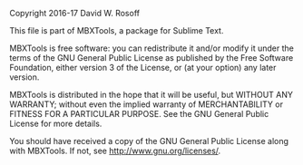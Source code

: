 Copyright 2016-17 David W. Rosoff

This file is part of MBXTools, a package for Sublime Text.

MBXTools is free software: you can redistribute it and/or modify
it under the terms of the GNU General Public License as published by
the Free Software Foundation, either version 3 of the License, or
(at your option) any later version.

MBXTools is distributed in the hope that it will be useful,
but WITHOUT ANY WARRANTY; without even the implied warranty of
MERCHANTABILITY or FITNESS FOR A PARTICULAR PURPOSE.  See the
GNU General Public License for more details.

You should have received a copy of the GNU General Public License
along with MBXTools.  If not, see <http://www.gnu.org/licenses/>.
